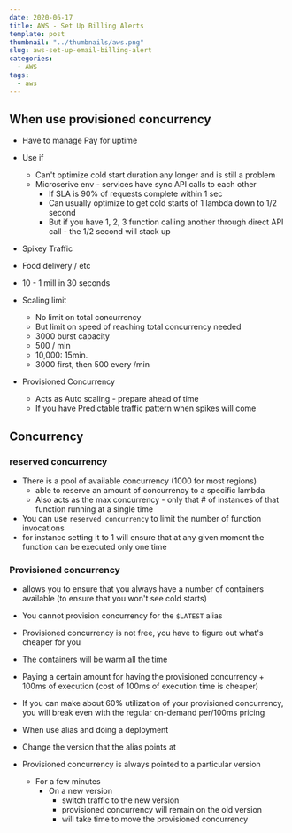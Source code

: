 ```yaml
---
date: 2020-06-17
title: AWS - Set Up Billing Alerts
template: post
thumbnail: "../thumbnails/aws.png"
slug: aws-set-up-email-billing-alert
categories:
  - AWS
tags:
  - aws
---
```


## When use provisioned concurrency

- Have to manage Pay for uptime
- Use if

  - Can't optimize cold start duration any longer and is still a problem
  - Microserive env - services have sync API calls to each other
    - If SLA is 90% of requests complete within 1 sec
    - Can usually optimize to get cold starts of 1 lambda down to 1/2 second
    - But if you have 1, 2, 3 function calling another through direct API call - the 1/2 second will stack up

- Spikey Traffic
- Food delivery / etc

- 10 - 1 mill in 30 seconds
- Scaling limit
  - No limit on total concurrency
  - But limit on speed of reaching total concurrency needed
  - 3000 burst capacity
  - 500 / min
  - 10,000: 15min.
  - 3000 first, then 500 every /min
- Provisioned Concurrency
  - Acts as Auto scaling - prepare ahead of time
  - If you have Predictable traffic pattern when spikes will come

<!--
------------------------------------------------------------------------------------------------------- -->

## Concurrency

### reserved concurrency

- There is a pool of available concurrency (1000 for most regions)
  - able to reserve an amount of concurrency to a specific lambda
  - Also acts as the max concurrency - only that # of instances of that function running at a single time
- You can use `reserved concurrency` to limit the number of function invocations
- for instance setting it to 1 will ensure that at any given moment the function can be executed only one time

### Provisioned concurrency

- allows you to ensure that you always have a number of containers available (to ensure that you won't see cold starts)
- You cannot provision concurrency for the `$LATEST` alias
- Provisioned concurrency is not free, you have to figure out what's cheaper for you
- The containers will be warm all the time
- Paying a certain amount for having the provisioned concurrency + 100ms of execution (cost of 100ms of execution time is cheaper)
- If you can make about 60% utilization of your provisioned concurrency, you will break even with the regular on-demand per/100ms pricing

- When use alias and doing a deployment
- Change the version that the alias points at
- Provisioned concurrency is always pointed to a particular version
  - For a few minutes
    - On a new version
      - switch traffic to the new version
      - provisioned concurrency will remain on the old version
      - will take time to move the provisioned concurrency
